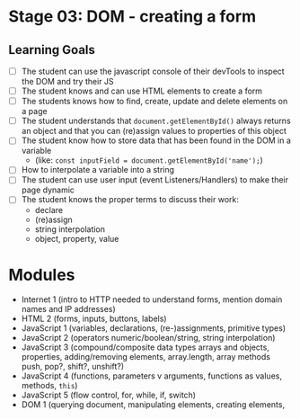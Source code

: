 # Stage 03: DOM - creating a form

## Learning Goals
* [ ] The student can use the javascript console of their devTools to inspect the DOM and try their JS
* [ ] The student knows and can use HTML elements to create a form
* [ ] The students knows how to find, create, update and delete elements on a page
* [ ] The student understands that `document.getElementById()` always returns an object and that you can (re)assign values to properties of this object
* [ ] The student know how to store data that has been found in the DOM in a variable
    * (like: `const inputField = document.getElementById('name');`)
* [ ] How to interpolate a variable into a string
* [ ] The student can use user input (event Listeners/Handlers) to make their page dynamic
* [ ] The student knows the proper terms to discuss their work:
    * declare
    * (re)assign
    * string interpolation
    * object, property, value

# Modules
  * Internet 1 (intro to HTTP needed to understand forms, mention domain names and IP addresses)
  * HTML 2 (forms, inputs, buttons, labels)
  * JavaScript 1 (variables, declarations, (re-)assignments, primitive types)
  * JavaScript 2 (operators numeric/boolean/string, string interpolation)
  * JavaScript 3 (compound/composite data types arrays and objects, properties, adding/removing elements, array.length, array methods push, pop?, shift?, unshift?)
  * JavaScript 4 (functions, parameters v arguments, functions as values, methods, `this`)
  * JavaScript 5 (flow control, for, while, if, switch)
  * DOM 1 (querying document, manipulating elements, creating elements, <script> tags in HTML)
  * DOM 2 (event listeners, addEventListener v on* properties v on* attributes)
  * Chrome DevTools 3 (using the console to run JavaScript and see messages)

## Assignments
TODO

